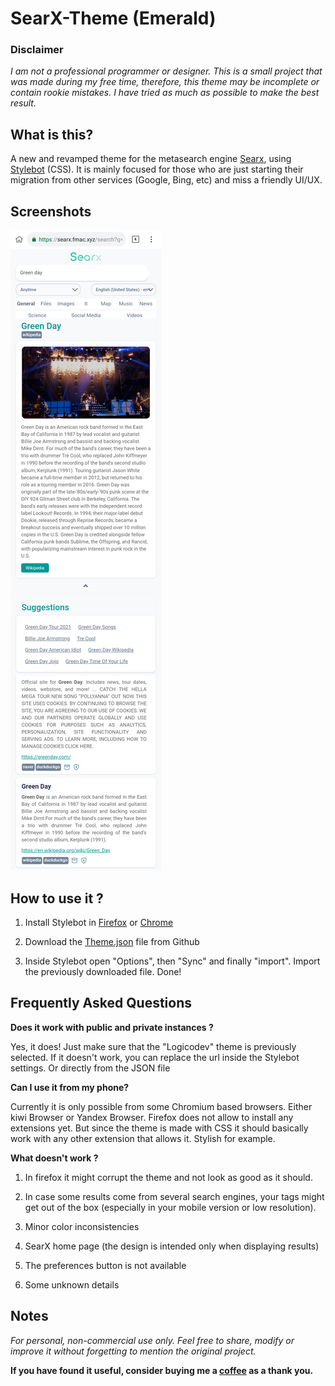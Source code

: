 # SearX-Theme (Emerald)

### Disclaimer

_I am not a professional programmer or designer. This is a small project that was made during my free time, therefore, this theme may be incomplete or contain rookie mistakes. I have tried as much as possible to make the best result._

## What is this?

A new and revamped theme for the metasearch engine [Searx](https://github.com/searx/searx), using [Stylebot](https://github.com/ankit/stylebot) (CSS). It is mainly focused for those who are just starting their migration from other services (Google, Bing, etc) and miss a friendly UI/UX.

## Screenshots

![](https://github.com/LeslyeCream/Searx-Theme/raw/main/Screenshot.png)
## How to use it ? 

1. Install Stylebot in [Firefox](https://addons.mozilla.org/en-US/firefox/addon/stylebot-web/) or [Chrome](https://chrome.google.com/webstore/detail/stylebot/oiaejidbmkiecgbjeifoejpgmdaleoha)

2. Download the [Theme.json](https://github.com/LeslyeCream/Searx-Theme/releases/tag/1.0) file from Github

3. Inside Stylebot open "Options", then "Sync" and finally "import". Import the previously downloaded file. Done! 

## Frequently Asked Questions

**Does it work with public and private instances ?**

Yes, it does! Just make sure that the "Logicodev" theme is previously selected. If it doesn't work, you can replace the url inside the Stylebot settings. Or directly from the JSON file

**Can I use it from my phone?**

Currently it is only possible from some Chromium based browsers. Either kiwi Browser or Yandex Browser. Firefox does not allow to install any extensions yet. But since the theme is made with CSS it should basically work with any other extension that allows it. Stylish for example. 

**What doesn't work ?**

1. In firefox it might corrupt the theme and not look as good as it should. 

2. In case some results come from several search engines, your tags might get out of the box (especially in your mobile version or low resolution).

3. Minor color inconsistencies

4. SearX home page (the design is intended only when displaying results) 

5. The preferences button is not available

6. Some unknown details

## Notes

_For personal, non-commercial use only. Feel free to share, modify or improve it without forgetting to mention the original project._

**If you have found it useful, consider buying me a [coffee](https://www.paypal.com/donate?business=christopherg3828%40gmail.com&item_name=Risus%20Livium%20-%20Unsplash&currency_code=USD) as a thank you.**

